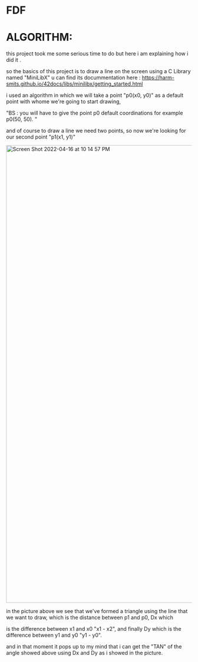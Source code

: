 # FDF
# ALGORITHM:
this project took me some serious time to do but here i am explaining how i did it .</br>

so the basics of this project is to draw a line on the screen using a C Library named "MiniLibX" u can find its docummentation here : https://harm-smits.github.io/42docs/libs/minilibx/getting_started.html </br>

i used an algorithm in which we will take a point "p0(x0, y0)" as a default point with whome we're going to start drawing,</br>

"BS : you will have to give the point p0 default coordinations for example p0(50, 50). "</br>

and of course to draw a line we need two points, so now we're looking for our second point "p1(x1, y1)" </br>

<img width="1241" alt="Screen Shot 2022-04-16 at 10 14 57 PM" src="https://user-images.githubusercontent.com/65429355/163692982-eb9cd888-9e60-42c6-ac78-62eaa064803e.png">
</br>

in the picture above we see that we've formed a triangle using the line that we want to draw, which is the distance between p1 and p0, Dx which </br>

is the difference between x1 and x0 "x1 - x2", and finally Dy which is the difference between y1 and y0 "y1 - y0".</br>

and in that moment it pops up to my mind that i can get the "TAN" of the angle showed above using Dx and Dy as i showed in the picture.
